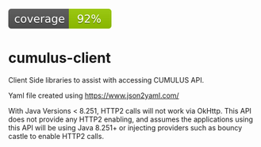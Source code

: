 ![Coverage](.github/badges/jacoco.svg)
# cumulus-client
Client Side libraries to assist with accessing CUMULUS API. 

Yaml file created using https://www.json2yaml.com/

With Java Versions < 8.251, HTTP2 calls will not work via OkHttp. This API does not provide 
any HTTP2 enabling, and assumes the applications using this API will be using Java 8.251+ or injecting 
providers such as bouncy castle to enable HTTP2 calls. 
    